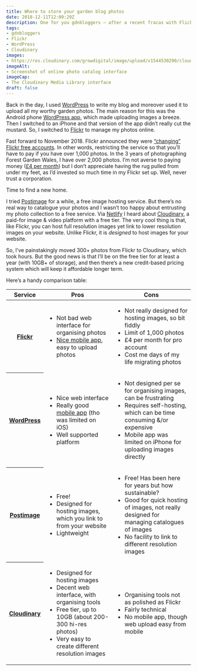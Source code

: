 ```yaml
---
title: Where to store your garden blog photos
date: 2018-12-11T12:09:29Z
description: One for you gdnbloggers – after a recent fracas with Flickr, a quick of summary of where online you can catalogue, store & link to your garden photos
tags: 
- gdnbloggers
- Flickr
- WordPress
- Cloudinary
images: 
- https://res.cloudinary.com/growdigital/image/upload/v1544530290/cloudinary-1544530290.png
imageAlt: 
- Screenshot of online photo catalog interface
imageCap:
- The Cloudinary Media Library interface
draft: false
---
```


Back in the day, I used [WordPress](https://wordpress.org) to write my blog and moreover used it to upload all my worthy garden photos. The main reason for this was the Android phone [WordPress app](https://play.google.com/store/apps/details?id=org.wordpress.android&hl=en_US), which made uploading images a breeze. Then I switched to an iPhone and that version of the app didn’t really cut the mustard. So, I switched to [Flickr](https://www.flickr.com) to manage my photos online.

Fast forward to November 2018. Flickr announced they were [“changing” Flickr free accounts](http://blog.flickr.net/en/2018/11/01/changing-flickr-free-accounts-1000-photos/). In other words, restricting the service so that you’ll have to pay if you have over 1,000 photos. In the 3 years of photographing Forest Garden Wales, I have over 2,000 photos. I’m not averse to paying money ([£4 per month](https://www.flickr.com/account/upgrade/pro)) but I don’t appreciate having the rug pulled from under my feet, as I’d invested so much time in my Flickr set up. Well, never trust a corporation.

Time to find a new home.

I tried [Postimage](https://postimages.org) for a while, a free image hosting service. But there’s no real way to catalogue your photos and I wasn’t too happy about entrusting my photo collection to a free service. Via [Netlify](https://www.netlify.com) I heard about [Cloudinary](https://cloudinary.com), a paid-for image & video platform with a free tier. The very cool thing is that, like Flickr, you can host full resolution images yet link to lower resolution images on your website. Unlike Flickr, it is _designed_ to host images for your website.

So, I’ve painstakingly moved 300+ photos from Flickr to Cloudinary, which took hours. But the good news is that I’ll be on the free tier for at least a year (with 10GB+ of storage), and then there’s a new credit-based pricing system which will keep it affordable longer term.

Here’s a handy comparison table:

<table class="display-table">
  <thead>
    <tr>
      <th>Service</th>
      <th>Pros</th>
      <th>Cons</th>
    </tr>
  </thead>
  <tbody>
    <tr>
      <th><a href="https://www.flickr.com/">Flickr</a></th>
      <td>
        <ul>
          <li>Not bad web interface for organising photos</li>
          <li><a href="https://www.flickr.com/tools/">Nice mobile app</a>, easy to upload photos</li>
        <ul>
      </td>
      <td>
        <ul>
          <li>Not really designed for hosting images, so bit fiddly</li>
          <li>Limit of 1,000 photos</li> 
          <li>£4 per month for pro account</li>
          <li>Cost me days of my life migrating photos</li>
        </ul>
      </td>
    </tr>
    <tr>
      <th><a href="https://www.wordpress.org/">WordPress</a></th>
      <td>
        <ul>
          <li>Nice web interface</li>
          <li>Really good <a href="https://wordpress.org/mobile/">mobile app</a> (tho was limited on iOS)</li>
          <li>Well supported platform</li>
        </ul>
      </td>
      <td>
        <ul>
          <li>Not designed per se for organising images, can be frustrating</li>
          <li>Requires self-hosting, which can be time consuming &/or expensive</li>
          <li>Mobile app was limited on iPhone for uploading images directly</li>
        </ul>        
      </td>
    </tr>
    <tr>
      <th><a href="https://postimages.org">Postimage</a></th>
      <td>
        <ul>
          <li>Free!</li>
          <li>Designed for hosting images, which you link to from your website</li>
          <li>Lightweight</li>
        </ul>
      </td>
      <td>
        <ul>
          <li>Free! Has been here for years but how sustainable?</li>
          <li>Good for quick hosting of images, not really designed for managing catalogues of images</li>
          <li>No facility to link to different resolution images</li>
        </ul>        
      </td>
    </tr>
    <tr>
      <th><a href="https://cloudinary.com">Cloudinary</a></th>
      <td>
        <ul>
          <li>Designed for hosting images</li>
          <li>Decent web interface, with organising tools</li>
          <li>Free tier, up to 10GB (about 200-300 hi-res photos)</li>
          <li>Very easy to create different resolution images</li>
        </ul>
      </td>
      <td>
        <ul>
          <li>Organising tools not as polished as Flickr</li>
          <li>Fairly technical</li>
          <li>No mobile app, though web upload easy from mobile</li>
        </ul>
      </td>
    </tr>
  </tbody>
</table>
